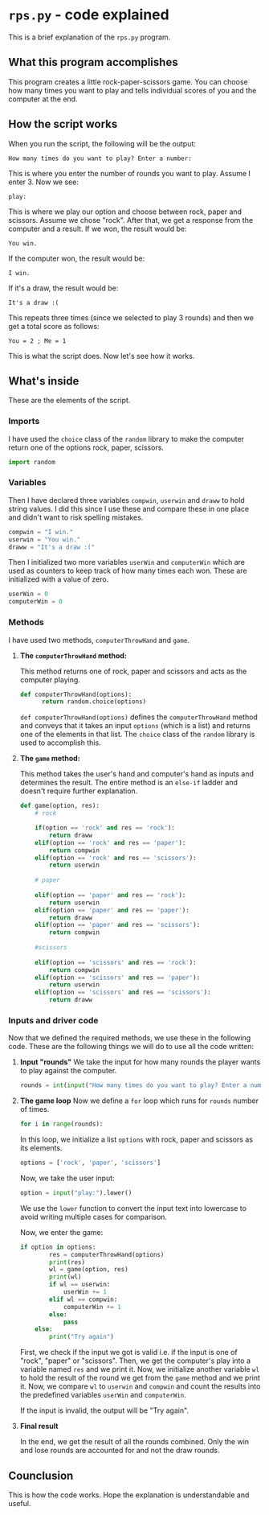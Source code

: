 # `rps.py` - code explained

This is a brief explanation of the `rps.py` program.

## What this program accomplishes

This program creates a little rock-paper-scissors game. You can choose how many times you want to play and tells individual scores of you and the computer at the end.

## How the script works

When you run the script, the following will be the output:

```
How many times do you want to play? Enter a number:
```

This is where you enter the number of rounds you want to play. Assume I enter 3. Now we see:

```
play:
```

This is where we play our option and choose between rock, paper and scissors. Assume we chose "rock". After that, we get a response from the computer and a result. If we won, the result would be:

```
You win.
```

If the computer won, the result would be:

```
I win.
```

If it's a draw, the result would be:

```
It's a draw :(
```

This repeats three times (since we selected to play 3 rounds) and then we get a total score as follows:

```
You = 2 ; Me = 1
```

This is what the script does. Now let's see how it works.

## What's inside

These are the elements of the script.

### Imports

I have used the `choice` class of the `random` library to make the computer return one of the options rock, paper, scissors.

```python
import random
```

### Variables

Then I have declared three variables `compwin`, `userwin` and `draww` to hold string values. I did this since I use these and compare these in one place and didn't want to risk spelling mistakes.

```python
compwin = "I win."
userwin = "You win."
draww = "It's a draw :("
```

Then I initialized two more variables `userWin` and `computerWin` which are used as counters to keep track of how many times each won. These are initialized with a value of zero.

```python
userWin = 0
computerWin = 0
```

### Methods

I have used two methods, `computerThrowHand` and `game`.

1. **The `computerThrowHand` method:**
    
    This method returns one of rock, paper and scissors and acts as the computer playing.
    
    ```python
    def computerThrowHand(options):
          return random.choice(options)
    ```
    
    `def computerThrowHand(options)` defines the `computerThrowHand` method and conveys that it takes an input `options` (which is a list) and returns one of the elements in that list. The `choice` class of the `random` library is used to accomplish this.
    
2. **The `game` method:**
    
    This method takes the user's hand and computer's hand as inputs and determines the result. The entire method is an `else-if` ladder and doesn't require further explanation.
    
    ```python
    def game(option, res):
        # rock
    
        if(option == 'rock' and res == 'rock'):
            return draww
        elif(option == 'rock' and res == 'paper'):
            return compwin
        elif(option == 'rock' and res == 'scissors'):
            return userwin
        
        # paper
        
        elif(option == 'paper' and res == 'rock'):
            return userwin
        elif(option == 'paper' and res == 'paper'):
            return draww
        elif(option == 'paper' and res == 'scissors'):
            return compwin
        
        #scissors
        
        elif(option == 'scissors' and res == 'rock'):
            return compwin
        elif(option == 'scissors' and res == 'paper'):
            return userwin
        elif(option == 'scissors' and res == 'scissors'):
            return draww
    ```
    

### Inputs and driver code

Now that we defined the required methods, we use these in the following code. These are the following things we will do to use all the code written:

1. **Input "rounds"**
We take the input for how many rounds the player wants to play against the computer.
    
    ```python
    rounds = int(input("How many times do you want to play? Enter a number: "))
    ```
    
2. **The game loop**
Now we define a `for` loop which runs for `rounds` number of times.
    
    ```python
    for i in range(rounds):
    ```
    
    In this loop, we initialize a list `options` with rock, paper and scissors as its elements.
    
    ```python
    options = ['rock', 'paper', 'scissors']
    ```
    
    Now, we take the user input:
    
    ```python
    option = input("play:").lower()
    ```
    
    We use the `lower` function to convert the input text into lowercase to avoid writing multiple cases for comparison.
    
    Now, we enter the game:
    
    ```python
    if option in options:
            res = computerThrowHand(options)
            print(res)
            wl = game(option, res)
            print(wl)
            if wl == userwin:
                userWin += 1
            elif wl == compwin:
                computerWin += 1
            else:
                pass
        else:
            print("Try again")
    ```
    
    First, we check if the input we got is valid i.e. if the input is one of "rock", "paper" or "scissors". Then, we get the computer's play into a variable named `res` and we print it. Now, we initialize another variable `wl` to hold the result of the round we get from the `game` method and we print it. Now, we compare `wl` to `userwin` and `compwin` and count the results into the predefined variables `userWin` and `computerWin`.
    
    If the input is invalid, the output will be "Try again".
    
3. **Final result**
    
    In the end, we get the result of all the rounds combined. Only the win and lose rounds are accounted for and not the draw rounds.
    

## Counclusion

This is how the code works. Hope the explanation is understandable and useful.
